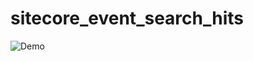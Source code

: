 # sitecore_event_search_hits

![Demo](https://commbocc.github.io/sitecore_event_search_hits/demo.png)

